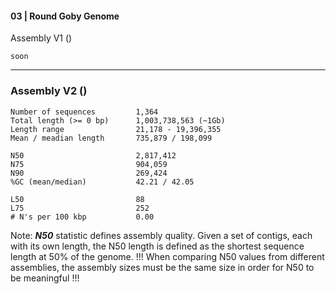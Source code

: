 #### 03 | Round Goby Genome

Assembly V1 ()

```HPC
soon
```

___

### Assembly V2 ()

```
Number of sequences         1,364        
Total length (>= 0 bp)      1,003,738,563 (~1Gb)
Length range                21,178 - 19,396,355
Mean / meadian length       735,879 / 198,099

N50                         2,817,412
N75                         904,059
N90                         269,424
%GC (mean/median)           42.21 / 42.05      

L50                         88          
L75                         252         
# N's per 100 kbp           0.00 
```

Note:
***N50*** statistic defines assembly quality. Given a set of contigs, each with its own length, the N50 length is defined as the shortest sequence length at 50% of the genome. !!! When comparing N50 values from different assemblies, the assembly sizes must be the same size in order for N50 to be meaningful !!!
